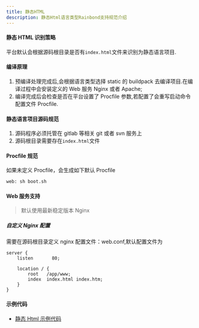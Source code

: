 ```yaml
---
title: 静态HTML
description: 静态Html语言类型Rainbond支持规范介绍
---
```


#### 静态 HTML 识别策略

平台默认会根据源码根目录是否有`index.html`文件来识别为静态语言项目.

#### 编译原理

1. 预编译处理完成后,会根据语言类型选择 static 的 buildpack 去编译项目.在编译过程中会安装定义的 Web 服务 Nginx 或者 Apache;
2. 编译完成后会检查是否在平台设置了 Procfile 参数,若配置了会重写启动命令配置文件 Procfile.

#### 静态语言项目源码规范

1. 源码程序必须托管在 gitlab 等相关 git 或者 svn 服务上
2. 源码根目录需要存在`index.html`文件

#### Procfile 规范

如果未定义 Procfile，会生成如下默认 Procfile

```bash
web: sh boot.sh
```

#### Web 服务支持

> 默认使用最新稳定版本 Nginx

##### 自定义 Nginx 配置

需要在源码根目录定义 nginx 配置文件：web.conf,默认配置文件为

```
server {
    listen       80;

    location / {
        root   /app/www;
        index  index.html index.htm;
    }
}
```

#### 示例代码

- [静态 Html 示例代码](https://github.com/goodrain/static-demo.git)
